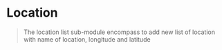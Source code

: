 # Location 
>The location list sub-module encompass to add new list of location with name of location, longitude and latitude
